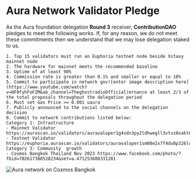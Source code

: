 # Aura Network Validator Pledge

As the Aura foundation delegation **Round 3** receiver, **ContributionDAO** pledges to meet the following works. If, for any reason, we do not meet these commitments then we understand that we may lose delegation staked to us.

    1. Top 15 validators must run an Euphoria testnet node beside Xstaxy mainnet node
    2. The hardware for mainnet meets the recommended baseline    
    3. Uptime of at least 90%
    4. Commission rate is greater than 0.1% and smaller or equal to 10%
    5. Commit to participate in network gov![enter image description here](https://www.youtube.com/watch?v=HF0fyhFoFZM&ab_channel=TheghostradioOfficial)ernance at least 2/3 of the total proposals throughout the delegation period
    6. Must set Gas Price >= 0.001 uaura
    7. Publicly announced to the social channels on the delegation decision
    8. Commit to network contributions listed below: 
    Category 1: Infrastructure
	- Mainnet Validator https://aurascan.io/validators/auravaloper1g4sdn3py2ldhwegll3vtvz0xakt65nc0ryxcc4
	- Testnet Validator https://euphoria.aurascan.io/validators/auravaloper1sm08e2x7f4du8p326lu7k3050wuwkjffqrzjmn
    Category 3: Community  growth
	- Cosmos Bangkok Thailand Nov 2023 https://www.facebook.com/photo/?fbid=702617388528234&set=a.471253608331281
![Aura network on Cosmos Bangkok](https://imagedelivery.net/R3E4xa2RUTElUFZLaIyRPQ/ef737057-e310-4b6b-a328-ba24d80c6000/public)
